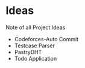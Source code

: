 # Ideas
Note of all Project Ideas

- Codeforces-Auto Commit
- Testcase Parser
- PastryDHT
- Todo Application
